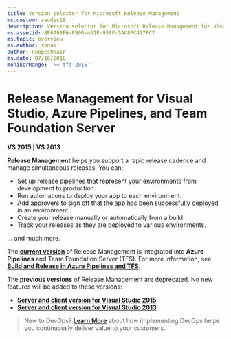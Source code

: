 ```yaml
---
title: Version selector for Microsoft Release Management
ms.custom: seodec18
description: Version selector for Microsoft Release Management for Visual Studio, Azure Pipelines, and Team Foundation Server
ms.assetid: 8E6798F6-F900-461F-950F-5AC8FC457FC7
ms.topic: overview
ms.author: ronai
author: RoopeshNair
ms.date: 07/16/2018
monikerRange: '>= tfs-2015'
---
```


# Release Management for Visual Studio, Azure Pipelines, and Team Foundation Server

**VS 2015 | VS 2013**  

**Release Management** helps you support a rapid release cadence and manage simultaneous releases.
You can:

* Set up release pipelines that represent your environments from development to production.
* Run automations to deploy your app to each environment.
* Add approvers to sign off that the app has been successfully deployed in an environment.
* Create your release manually or automatically from a build.
* Track your releases as they are deployed to various environments.

... and much more.

The **[current version](../../get-started/what-is-azure-pipelines.md)** of Release Management is integrated into **Azure Pipelines** and
Team Foundation Server (TFS).
For more information, see **[Build and Release in Azure Pipelines and TFS](../../get-started/what-is-azure-pipelines.md)**.

The **previous versions** of Release Management are deprecated. No new features will be added to these versions:

* **[Server and client version for Visual Studio 2015](overview-rm2015.md)**
* **[Server and client version for Visual Studio 2013](/previous-versions/visualstudio/visual-studio-2013/dn217874(v=vs.120))**

> New to DevOps? **[Learn More](https://visualstudio.microsoft.com/devops)** about how implementing DevOps helps you continuously deliver value to your customers.
